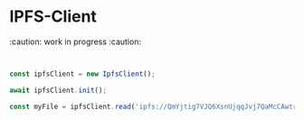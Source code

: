 # IPFS-Client

:caution: work in progress :caution:

``` javascript


const ipfsClient = new IpfsClient();

await ipfsClient.init();

const myFile = ipfsClient.read('ipfs://QmYjtig7VJQ6XsnUjqqJvj7QaMcCAwtrgNdahSiFofrE7o')
```
